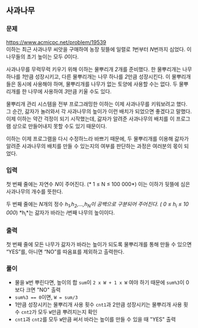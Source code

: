 ## 사과나무
### 문제
https://www.acmicpc.net/problem/19539  
이하는 최근 사과나무 씨앗을 구매하여 농장 뒷뜰에 일렬로 *1*번부터 *N*번까지 심었다. 이 나무들의 초기 높이는 모두 *0*이다.

사과나무를 무럭무럭 키우기 위해 이하는 물뿌리개 *2*개를 준비했다. 한 물뿌리개는 나무 하나를 *1*만큼 성장시키고, 다른 물뿌리개는 나무 하나를 *2*만큼 성장시킨다. 이 물뿌리개들은 동시에 사용해야 하며, 물뿌리개를 나무가 없는 토양에 사용할 수는 없다. 두 물뿌리개를 한 나무에 사용하여 *3*만큼 키울 수도 있다.

물뿌리개 관리 시스템을 전부 프로그래밍한 이하는 이제 사과나무를 키워보려고 했다. 그 순간, 갊자가 놀러와서 각 사과나무의 높이가 이런 배치가 되었으면 좋겠다고 말했다. 이제 이하는 약간 걱정이 되기 시작했는데, 갊자가 알려준 사과나무의 배치를 이 프로그램 상으로 만들어내지 못할 수도 있기 때문이다.

이하는 이제 프로그램을 다시 수정하느라 바쁘기 때문에, 두 물뿌리개를 이용해 갊자가 알려준 사과나무의 배치를 만들 수 있는지의 여부를 판단하는 과정은 여러분의 몫이 되었다.

### 입력
첫 번째 줄에는 자연수 *N*이 주어진다. (* 1 ≤ N ≤ 100 000*) 이는 이하가 뒷뜰에 심은 사과나무의 개수를 뜻한다.

두 번째 줄에는 *N*개의 정수 *h<sub>1</sub>,h<sub>2</sub>,...,h<sub>N</sub>*이 공백으로 구분되어 주어진다. (* 0 ≤ h<sub>i</sub> ≤ 10 000*) *h<sub>i</sub>*는 갊자가 바라는 *i*번째 나무의 높이이다.

### 출력
첫 번째 줄에 모든 나무가 갊자가 바라는 높이가 되도록 물뿌리개를 통해 만들 수 있으면 “YES”를, 아니면 “NO”를 따옴표를 제외하고 출력한다.

### 풀이
- 물을 ```W```번 뿌린다면, 높이의 합 ```sum```이 ```2 x W + 1 x W``` 여야 하기 때문에 ```sum%3```이 0보다 크면 "NO" 출력
- ```sum%3 == 0```이면, ```W = sum/3```
- 1만큼 성장시키는 물뿌리개 사용 횟수 ```cnt1```과 2만큼 성장시키는 물뿌리개 사용 횟수 ```cnt2```가 모두 ```W```만큼 뿌려지는지 확인
-  ```cnt1```과 ```cnt2```를 모두 ```W```만큼 써서 바라는 높이를 만들 수 있을 때 "YES" 출력